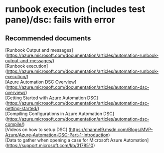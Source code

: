 
<properties
    pageTitle="runbook execution (includes test pane)/dsc: fails with error"
    description="32501537RunbookExecutioninclud"
    service="microsoft.azureautomation"
    resource="automationaccounts"
    authors="adoyle"
    displayorder="1"
    selfHelpType="generic"
    supportTopicIds="32501537"
    resourceTags=""
    productPesIds="15607"
    cloudEnvironments="public"
/>

# runbook execution (includes test pane)/dsc: fails with error


## **Recommended documents**
[Runbook Output and messages]
(https://azure.microsoft.com/documentation/articles/automation-runbook-output-and-messages/) <br>
[Runbook execution]
(https://azure.microsoft.com/documentation/articles/automation-runbook-execution/) <br>
[Azure Automation DSC Overview]
(https://azure.microsoft.com/documentation/articles/automation-dsc-overview/) <br>
[Getting Started with Azure Automation DSC]
(https://azure.microsoft.com/documentation/articles/automation-dsc-getting-started/) <br>
[Compiling Configurations in Azure Automation DSC]
(https://azure.microsoft.com/documentation/articles/automation-dsc-compile/) <br>
[Videos on how to setup DSC]
(https://channel9.msdn.com/Blogs/MVP-Azure/Azure-Automation-DSC-Part-1-Introduction) <br>
[Data to gather when opening a case for Microsoft Azure Automation]
(https://support.microsoft.com/kb/3178510)